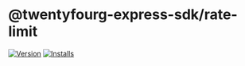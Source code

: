 # @twentyfourg-express-sdk/rate-limit

[![Version](https://flat.badgen.net/npm/v/@twentyfourg-express-sdk/rate-limit)](https://github.com/twentyfourg/express-sdk/releases) [![Installs](https://flat.badgen.net/npm/dt/@twentyfourg-express-sdk/rate-limit)](https://www.npmjs.com/package/@twentyfourg-express-sdk/rate-limit)
